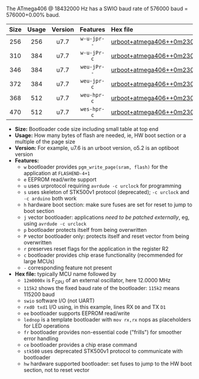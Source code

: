 The ATmega406 @ 18432000 Hz has a SWIO baud rate of 576000 baud = 576000+0.00% baud.

|Size|Usage|Version|Features|Hex file|
|:-:|:-:|:-:|:-:|:--|
|256|256|u7.7|`w-u-jpr--`|[urboot+atmega406++0m2304x++++7k2_swio_rxb0_txb1.hex](https://raw.githubusercontent.com/stefanrueger/urboot.hex/main/mcus/atmega406/external_oscillator/fcpu++0m2304_Hz/br++++7k2_bps/urboot+atmega406++0m2304x++++7k2_swio_rxb0_txb1.hex)|
|310|384|u7.7|`w-u-jPr-c`|[urboot+atmega406++0m2304x++++7k2_swio_rxb0_txb1_lednop_fr_ce.hex](https://raw.githubusercontent.com/stefanrueger/urboot.hex/main/mcus/atmega406/external_oscillator/fcpu++0m2304_Hz/br++++7k2_bps/urboot+atmega406++0m2304x++++7k2_swio_rxb0_txb1_lednop_fr_ce.hex)|
|346|384|u7.7|`weu-jPr--`|[urboot+atmega406++0m2304x++++7k2_swio_rxb0_txb1_ee_lednop_fr.hex](https://raw.githubusercontent.com/stefanrueger/urboot.hex/main/mcus/atmega406/external_oscillator/fcpu++0m2304_Hz/br++++7k2_bps/urboot+atmega406++0m2304x++++7k2_swio_rxb0_txb1_ee_lednop_fr.hex)|
|372|384|u7.7|`weu-jpr-c`|[urboot+atmega406++0m2304x++++7k2_swio_rxb0_txb1_ee_lednop_fr_ce.hex](https://raw.githubusercontent.com/stefanrueger/urboot.hex/main/mcus/atmega406/external_oscillator/fcpu++0m2304_Hz/br++++7k2_bps/urboot+atmega406++0m2304x++++7k2_swio_rxb0_txb1_ee_lednop_fr_ce.hex)|
|368|512|u7.7|`weu-hpr-c`|[urboot+atmega406++0m2304x++++7k2_swio_rxb0_txb1_ee_lednop_fr_ce_hw.hex](https://raw.githubusercontent.com/stefanrueger/urboot.hex/main/mcus/atmega406/external_oscillator/fcpu++0m2304_Hz/br++++7k2_bps/urboot+atmega406++0m2304x++++7k2_swio_rxb0_txb1_ee_lednop_fr_ce_hw.hex)|
|470|512|u7.7|`wes-hpr-c`|[urboot+atmega406++0m2304x++++7k2_swio_rxb0_txb1_ee_lednop_fr_ce_stk500_hw.hex](https://raw.githubusercontent.com/stefanrueger/urboot.hex/main/mcus/atmega406/external_oscillator/fcpu++0m2304_Hz/br++++7k2_bps/urboot+atmega406++0m2304x++++7k2_swio_rxb0_txb1_ee_lednop_fr_ce_stk500_hw.hex)|

- **Size:** Bootloader code size including small table at top end
- **Usage:** How many bytes of flash are needed, ie, HW boot section or a multiple of the page size
- **Version:** For example, u7.6 is an urboot version, o5.2 is an optiboot version
- **Features:**
  + `w` bootloader provides `pgm_write_page(sram, flash)` for the application at `FLASHEND-4+1`
  + `e` EEPROM read/write support
  + `u` uses urprotocol requiring `avrdude -c urclock` for programming
  + `s` uses skeleton of STK500v1 protocol (deprecated); `-c urclock` and `-c arduino` both work
  + `h` hardware boot section: make sure fuses are set for reset to jump to boot section
  + `j` vector bootloader: applications *need to be patched externally*, eg, using `avrdude -c urclock`
  + `p` bootloader protects itself from being overwritten
  + `P` vector bootloader only: protects itself and reset vector from being overwritten
  + `r` preserves reset flags for the application in the register R2
  + `c` bootloader provides chip erase functionality (recommended for large MCUs)
  + `-` corresponding feature not present
- **Hex file:** typically MCU name followed by
  + `12m0000x` is F<sub>CPU</sub> of an external oscillator, here 12.0000 MHz
  + `115k2` shows the fixed baud rate of the bootloader: `115k2` means 115200 baud
  + `swio` software I/O (not UART)
  + `rxd0 txd1` I/O using, in this example, lines RX `D0` and TX `D1`
  + `ee` bootloader supports EEPROM read/write
  + `lednop` is a template bootloader with `mov rx,rx` nops as placeholders for LED operations
  + `fr` bootloader provides non-essential code ("frills") for smoother error handling
  + `ce` bootloader provides a chip erase command
  + `stk500` uses deprecated STK500v1 protocol to communicate with bootloader
  + `hw` hardware supported bootloader: set fuses to jump to the HW boot section, not to reset vector
